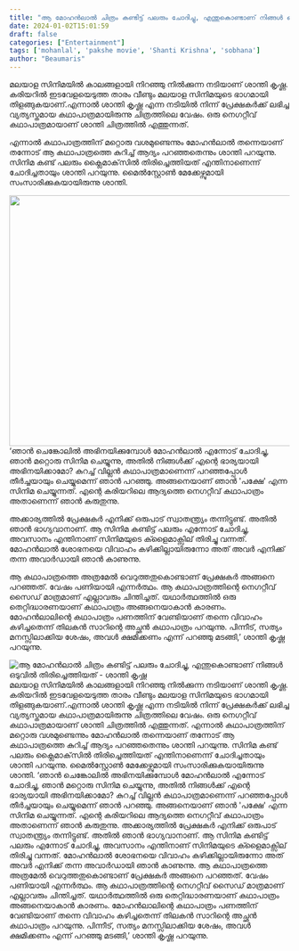 ```yaml
---
title: "ആ മോഹൻലാൽ ചിത്രം കണ്ടിട്ട് പലരും ചോദിച്ചു, എന്തുകൊണ്ടാണ് നിങ്ങൾ ഒടുവിൽ തിരിച്ചെത്തിയത് - ശാന്തി കൃഷ്ണ"
date: 2024-01-02T15:01:59
draft: false
categories: ["Entertainment"]
tags: ['mohanlal', 'pakshe movie', 'Shanti Krishna', 'sobhana']
author: "Beaumaris"
---
```


മലയാള സിനിമയിൽ കാലങ്ങളായി നിറഞ്ഞു നിൽക്കുന്ന നടിയാണ് ശാന്തി കൃഷ്ണ. കരിയറിൽ ഇടവേളയെടുത്ത താരം വീണ്ടും മലയാള സിനിമയുടെ ഭാഗമായി തിളങ്ങുകയാണ്.എന്നാൽ ശാന്തി കൃഷ്ണ എന്ന നടിയിൽ നിന്ന് പ്രേക്ഷകർക്ക് ലഭിച്ച വ്യത്യസ്തമായ കഥാപാത്രമായിരുന്നു ചിത്രത്തിലെ വേഷം. ഒരു നെഗറ്റീവ് കഥാപാത്രമായാണ് ശാന്തി ചിത്രത്തിൽ എത്തുന്നത്.

എന്നാൽ കഥാപാത്രത്തിന് മറ്റൊരു വശമുണ്ടെന്നും മോഹൻലാൽ തന്നെയാണ് തന്നോട് ആ കഥാപാത്രത്തെ കുറിച്ച് ആദ്യം പറഞ്ഞതെന്നും ശാന്തി പറയുന്നു. സിനിമ കണ്ട് പലരും ക്ലൈമാക്‌സിൽ തിരിച്ചെത്തിയത് എന്തിനാണെന്ന് ചോദിച്ചതായും ശാന്തി പറയുന്നു. മൈൽസ്റ്റോൺ മേക്കേഴ്സുമായി സംസാരിക്കുകയായിരുന്നു ശാന്തി.

<img class="size-full wp-image-436486 aligncenter" src="https://cdn.boolokam.com/articles/2024/01/fffffff.jpg" alt="" width="600" height="450" />‘ഞാൻ ചെങ്കോലിൽ അഭിനയിക്കുമ്പോൾ മോഹൻലാൽ എന്നോട് ചോദിച്ചു, ഞാൻ മറ്റൊരു സിനിമ ചെയ്യുന്നു, അതിൽ നിങ്ങൾക്ക് എന്റെ ഭാര്യയായി അഭിനയിക്കാമോ? കുറച്ച് വില്ലൻ കഥാപാത്രമാണെന്ന് പറഞ്ഞപ്പോൾ തീർച്ചയായും ചെയ്യുമെന്ന് ഞാൻ പറഞ്ഞു. അങ്ങനെയാണ് ഞാൻ 'പക്ഷേ' എന്ന സിനിമ ചെയ്യുന്നത്. എന്റെ കരിയറിലെ ആദ്യത്തെ നെഗറ്റീവ് കഥാപാത്രം അതാണെന്ന് ഞാൻ കരുതുന്നു.

അക്കാര്യത്തിൽ പ്രേക്ഷകർ എനിക്ക് ഒരുപാട് സ്വാതന്ത്ര്യം തന്നിട്ടുണ്ട്. അതിൽ ഞാൻ ഭാഗ്യവാനാണ്. ആ സിനിമ കണ്ടിട്ട് പലരും എന്നോട് ചോദിച്ചു, അവസാനം എന്തിനാണ് സിനിമയുടെ ക്ളൈമാക്സില് തിരിച്ചു വന്നത്. മോഹൻലാൽ ശോഭനയെ വിവാഹം കഴിക്കില്ലായിരുന്നോ അത് അവർ എനിക്ക് തന്ന അവാർഡായി ഞാൻ കാണുന്നു.

ആ കഥാപാത്രത്തെ അത്രമേൽ വെറുത്തതുകൊണ്ടാണ് പ്രേക്ഷകർ അങ്ങനെ പറഞ്ഞത്. വേഷം പണിയായി എന്നർത്ഥം. ആ കഥാപാത്രത്തിന്റെ നെഗറ്റീവ് സൈഡ് മാത്രമാണ് എല്ലാവരും ചിന്തിച്ചത്. യഥാർത്ഥത്തിൽ ഒരു തെറ്റിദ്ധാരണയാണ് കഥാപാത്രം അങ്ങനെയാകാൻ കാരണം. മോഹൻലാലിന്റെ കഥാപാത്രം പണത്തിന് വേണ്ടിയാണ് തന്നെ വിവാഹം കഴിച്ചതെന്ന് തിലകൻ സാറിന്റെ അച്ഛൻ കഥാപാത്രം പറയുന്നു. പിന്നീട്, സത്യം മനസ്സിലാക്കിയ ശേഷം, അവൾ ക്ഷമിക്കണം എന്ന് പറഞ്ഞു മടങ്ങി,’ ശാന്തി കൃഷ്ണ പറയുന്നു.


![ആ മോഹൻലാൽ ചിത്രം കണ്ടിട്ട് പലരും ചോദിച്ചു, എന്തുകൊണ്ടാണ് നിങ്ങൾ ഒടുവിൽ തിരിച്ചെത്തിയത് - ശാന്തി കൃഷ്ണ](https://cdn.boolokam.com/articles/2024/01/fffffff.jpg)മലയാള സിനിമയിൽ കാലങ്ങളായി നിറഞ്ഞു നിൽക്കുന്ന നടിയാണ് ശാന്തി കൃഷ്ണ. കരിയറിൽ ഇടവേളയെടുത്ത താരം വീണ്ടും മലയാള സിനിമയുടെ ഭാഗമായി തിളങ്ങുകയാണ്.എന്നാൽ ശാന്തി കൃഷ്ണ എന്ന നടിയിൽ നിന്ന് പ്രേക്ഷകർക്ക് ലഭിച്ച വ്യത്യസ്തമായ കഥാപാത്രമായിരുന്നു ചിത്രത്തിലെ വേഷം. ഒരു നെഗറ്റീവ് കഥാപാത്രമായാണ് ശാന്തി ചിത്രത്തിൽ എത്തുന്നത്. എന്നാൽ കഥാപാത്രത്തിന് മറ്റൊരു വശമുണ്ടെന്നും മോഹൻലാൽ തന്നെയാണ് തന്നോട് ആ കഥാപാത്രത്തെ കുറിച്ച് ആദ്യം പറഞ്ഞതെന്നും ശാന്തി പറയുന്നു. സിനിമ കണ്ട് പലരും ക്ലൈമാക്‌സിൽ തിരിച്ചെത്തിയത് എന്തിനാണെന്ന് ചോദിച്ചതായും ശാന്തി പറയുന്നു. മൈൽസ്റ്റോൺ മേക്കേഴ്സുമായി സംസാരിക്കുകയായിരുന്നു ശാന്തി. ‘ഞാൻ ചെങ്കോലിൽ അഭിനയിക്കുമ്പോൾ മോഹൻലാൽ എന്നോട് ചോദിച്ചു, ഞാൻ മറ്റൊരു സിനിമ ചെയ്യുന്നു, അതിൽ നിങ്ങൾക്ക് എന്റെ ഭാര്യയായി അഭിനയിക്കാമോ? കുറച്ച് വില്ലൻ കഥാപാത്രമാണെന്ന് പറഞ്ഞപ്പോൾ തീർച്ചയായും ചെയ്യുമെന്ന് ഞാൻ പറഞ്ഞു. അങ്ങനെയാണ് ഞാൻ 'പക്ഷേ' എന്ന സിനിമ ചെയ്യുന്നത്. എന്റെ കരിയറിലെ ആദ്യത്തെ നെഗറ്റീവ് കഥാപാത്രം അതാണെന്ന് ഞാൻ കരുതുന്നു. അക്കാര്യത്തിൽ പ്രേക്ഷകർ എനിക്ക് ഒരുപാട് സ്വാതന്ത്ര്യം തന്നിട്ടുണ്ട്. അതിൽ ഞാൻ ഭാഗ്യവാനാണ്. ആ സിനിമ കണ്ടിട്ട് പലരും എന്നോട് ചോദിച്ചു, അവസാനം എന്തിനാണ് സിനിമയുടെ ക്ളൈമാക്സില് തിരിച്ചു വന്നത്. മോഹൻലാൽ ശോഭനയെ വിവാഹം കഴിക്കില്ലായിരുന്നോ അത് അവർ എനിക്ക് തന്ന അവാർഡായി ഞാൻ കാണുന്നു. ആ കഥാപാത്രത്തെ അത്രമേൽ വെറുത്തതുകൊണ്ടാണ് പ്രേക്ഷകർ അങ്ങനെ പറഞ്ഞത്. വേഷം പണിയായി എന്നർത്ഥം. ആ കഥാപാത്രത്തിന്റെ നെഗറ്റീവ് സൈഡ് മാത്രമാണ് എല്ലാവരും ചിന്തിച്ചത്. യഥാർത്ഥത്തിൽ ഒരു തെറ്റിദ്ധാരണയാണ് കഥാപാത്രം അങ്ങനെയാകാൻ കാരണം. മോഹൻലാലിന്റെ കഥാപാത്രം പണത്തിന് വേണ്ടിയാണ് തന്നെ വിവാഹം കഴിച്ചതെന്ന് തിലകൻ സാറിന്റെ അച്ഛൻ കഥാപാത്രം പറയുന്നു. പിന്നീട്, സത്യം മനസ്സിലാക്കിയ ശേഷം, അവൾ ക്ഷമിക്കണം എന്ന് പറഞ്ഞു മടങ്ങി,’ ശാന്തി കൃഷ്ണ പറയുന്നു.
